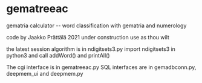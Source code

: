 # gematreeac
gematria calculator -- word classification with gematria and numerology

code by Jaakko Prättälä 2021
under construction
use as thou wilt

the latest session algorithm is in ndigitsets3.py
import ndigitsets3 in python3 and call addWord() and printAll()

The cgi interface is in gematreeac.py
SQL interfaces are in gemadbconn.py, deepmem_ui and deepmem.py

